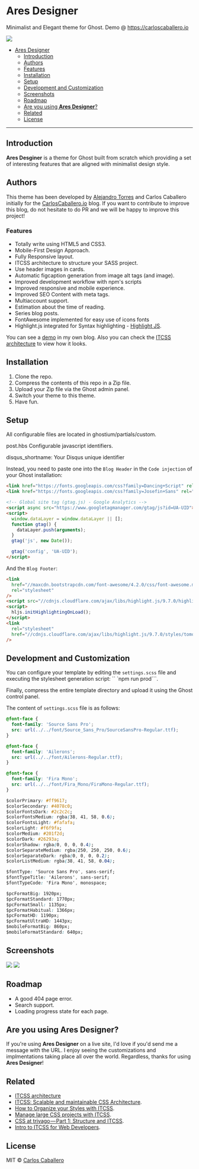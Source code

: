 # Ares Designer

Minimalist and Elegant theme for Ghost. Demo @ https://carloscaballero.io

[<img src="https://i.postimg.cc/fWY2QX89/ghost.png">](https://carloscaballero.io)

- [Ares Designer](#ares-designer)
  - [Introduction](#introduction)
  - [Authors](#authors)
  - [Features](#features)
  - [Installation](#installation)
  - [Setup](#setup)
  - [Development and Customization](#development-and-customization)
  - [Screenshots](#screenshots)
  - [Roadmap](#roadmap)
  - [Are you using **Ares Designer**?](#are-you-using-ares-designer)
  - [Related](#related)
  - [License](#license)

---

## Introduction

**Ares Desginer** is a theme for Ghost built from scratch which providing a set of interesting features that are aligned with minimalist design style.

## Authors

This theme has been developed by [Alejandro Torres](https://github.com/torresalejandro) and Carlos Caballero initially for the [CarlosCaballero.io](https://carloscaballero.io) blog. If you want to contribute to improve this blog, do not hesitate to do PR and we will be happy to improve this project!

### Features

- Totally write using HTML5 and CSS3.
- Mobile-First Design Approach.
- Fully Responsive layout.
- ITCSS architecture to structure your SASS project.
- Use header images in cards.
- Automatic figcaption generation from image alt tags (and image).
- Improved development workflow with npm's scripts
- Improved responsive and mobile experience.
- Improved SEO Content with meta tags.
- Multiaccount support.
- Estimation about the time of reading.
- Series blog posts.
- FontAwesome implemented for easy use of icons fonts
- Highlight.js integrated for Syntax highlighting - [Highlight JS](http://highlightjs.org).

You can see a [demo](https://carloscaballero.io) in my own blog. Also you can check the [ITCSS architecture](https://carloscaballero.io/understanding-itcss-real-case-using-itcss-https-carloscaballero-io) to view how it looks.

## Installation

1. Clone the repo.
2. Compress the contents of this repo in a Zip file.
3. Upload your Zip file via the Ghost admin panel.
4. Switch your theme to this theme.
5. Have fun.

## Setup

All configurable files are located in ghostium/partials/custom.

post.hbs
Configurable javascript identifiers.

disqus_shortname: Your Disqus unique identifier

Instead, you need to paste one into the `Blog Header` in the `Code injection` of your Ghost installation:

```html
<link href="https://fonts.googleapis.com/css?family=Dancing+Script" rel="stylesheet">
<link href="https://fonts.googleapis.com/css?family=Josefin+Sans" rel="stylesheet">

<!-- Global site tag (gtag.js) - Google Analytics -->
<script async src="https://www.googletagmanager.com/gtag/js?id=UA-UID"></script>
<script>
  window.dataLayer = window.dataLayer || [];
  function gtag() {
    dataLayer.push(arguments);
  }
  gtag('js', new Date());

  gtag('config', 'UA-UID');
</script>
```

And the `Blog Footer`:

```html
<link
  href="//maxcdn.bootstrapcdn.com/font-awesome/4.2.0/css/font-awesome.min.css"
  rel="stylesheet"
/>
<script src="//cdnjs.cloudflare.com/ajax/libs/highlight.js/9.7.0/highlight.min.js"></script>
<script>
  hljs.initHighlightingOnLoad();
</script>
<link
  rel="stylesheet"
  href="//cdnjs.cloudflare.com/ajax/libs/highlight.js/9.7.0/styles/tomorrow-night-eighties.min.css"
/>
```

## Development and Customization

You can configure your template by editing the `settings.scss` file and executing the stylesheet generation script: `` `npm run prod```.

Finally, compress the entire template directory and upload it using the Ghost control panel.

The content of `settings.scss` file is as follows:

```css
@font-face {
  font-family: 'Source Sans Pro';
  src: url(../../font/Source_Sans_Pro/SourceSansPro-Regular.ttf);
}

@font-face {
  font-family: 'Ailerons';
  src: url(../../font/Ailerons-Regular.ttf);
}

@font-face {
  font-family: 'Fira Mono';
  src: url(../../font/Fira_Mono/FiraMono-Regular.ttf);
}

$colorPrimary: #ff9617;
$colorSecondary: #4078c0;
$colorFontsDark: #2c2c2c;
$colorFontsMedium: rgba(38, 41, 58, 0.6);
$colorFontsLight: #fafafa;
$colorLight: #f6f9fa;
$colorMedium: #201f2d;
$colorDark: #26293a;
$colorShadow: rgba(0, 0, 0, 0.4);
$colorSeparateMedium: rgba(250, 250, 250, 0.6);
$colorSeparateDark: rgba(0, 0, 0, 0.2);
$colorListMedium: rgba(38, 41, 58, 0.04);

$fontType: 'Source Sans Pro', sans-serif;
$fontTypeTitle: 'Ailerons', sans-serif;
$fontTypeCode: 'Fira Mono', monospace;

$pcFormatBig: 1920px;
$pcFormatStandard: 1770px;
$pcFormatSmall: 1135px;
$pcFormatHabitual: 1366px;
$pcFormatHD: 1190px;
$pcFormatUltraHD: 1443px;
$mobileFormatBig: 860px;
$mobileFormatStandard: 640px;
```

## Screenshots

[<img src="https://i.postimg.cc/fWY2QX89/ghost.png">](https://carloscaballero.io)
[<img src="https://i.postimg.cc/NG6fZJmv/mobile01.jpg">](https://carloscaballero.io)

## Roadmap

- A good 404 page error.
- Search support.
- Loading progress state for each page.

## Are you using **Ares Designer**?

If you're using **Ares Designer** on a live site, I'd love if you'd send me a message with the URL. I enjoy seeing the customizations and implmentations taking place all over the world. Regardless, thanks for using **Ares Designer**!

## Related

- [ITCSS architecture](https://carloscaballero.io/understanding-itcss-real-case-using-itcss-https-carloscaballero-io)
- [ITCSS: Scalable and maintainable CSS Architecture](https://www.xfive.co/blog/itcss-scalable-maintainable-css-architecture/).
- [How to Organize your Styles with ITCSS](https://blog.codeminer42.com/how-to-organize-your-styles-with-itcss-3787cbc6dcbf).
- [Manage large CSS projects with ITCSS](https://www.creativebloq.com/web-design/manage-large-css-projects-itcss-101517528).
- [CSS at trivago — Part 1: Structure and ITCSS](https://medium.com/@pistenprinz/css-at-trivago-part-1-structure-and-itcss-52f63ed557ca).
- [Intro to ITCSS for Web Developers](https://www.hongkiat.com/blog/inverted-triangle-css-web-development/).

## License

MIT © [Carlos Caballero](carloscaballero.io)
